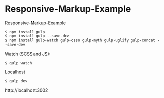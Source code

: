 # Responsive-Markup-Example
Responsive-Markup-Example

```
$ npm install gulp
$ npm install gulp --save-dev
$ npm install gulp-watch gulp-csso gulp-myth gulp-uglify gulp-concat --save-dev
```

Watch (SCSS and JS):
```
$ gulp watch
```

Localhost
```
$ gulp dev
```
http://localhost:3002
